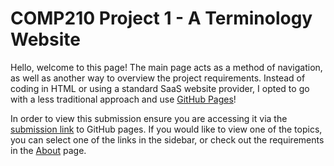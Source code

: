 # COMP210 Project 1 - A Terminology Website

Hello, welcome to this page! The main page acts as a method of navigation, as well as another way to overview the project requirements. Instead of coding in HTML or using a standard SaaS website provider, I opted to go with a less traditional approach and use [GitHub Pages](https://pages.github.com/)!

In order to view this submission ensure you are accessing it via the [submission link](https://kyle-mckay.github.io/COMP210-U1/) to GitHub pages. If you would like to view one of the topics, you can select one of the links in the sidebar, or check out the requirements in the [About](/desc.md) page.
